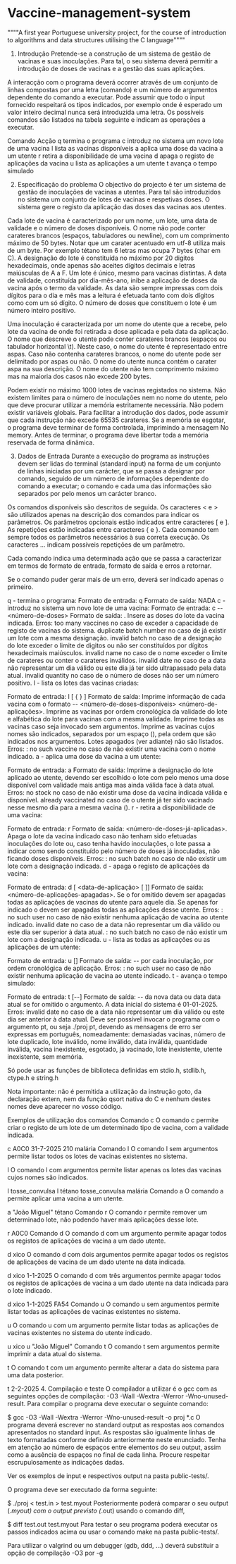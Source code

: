 # Vaccine-management-system
""""A first year Portuguese university project, for the course of introduction to algorithms and data structures utilising the C language""""

1. Introdução
Pretende-se a construção de um sistema de gestão de vacinas e suas inoculações. Para tal, o seu sistema deverá permitir a introdução de doses de vacinas e a gestão das suas aplicações.

A interacção com o programa deverá ocorrer através de um conjunto de linhas compostas por uma letra (comando) e um número de argumentos dependente do comando a executar. Pode assumir que todo o input fornecido respeitará os tipos indicados, por exemplo onde é esperado um valor inteiro decimal nunca será introduzida uma letra. Os possíveis comandos são listados na tabela seguinte e indicam as operações a executar.

Comando	Acção
q	termina o programa
c	introduz no sistema um novo lote de uma vacina
l	lista as vacinas disponíveis
a	aplica uma dose da vacina a um utente
r	retira a disponibilidade de uma vacina
d	apaga o registo de aplicações da vacina
u	lista as aplicações a um utente
t	avança o tempo simulado

2. Especificação do problema
O objectivo do projecto é ter um sistema de gestão de inoculações de vacinas a utentes. Para tal são introduzidos no sistema um conjunto de lotes de vacinas e respetivas doses. O sistema gere o registo da aplicação das doses das vacinas aos utentes.

Cada lote de vacina é caracterizado por um nome, um lote, uma data de validade e o número de doses disponíveis. O nome não pode conter carateres brancos (espaços, tabuladores ou newline), com um comprimento máximo de 50 bytes. Notar que um carater acentuado em utf-8 utiliza mais de um byte. Por exemplo tétano tem 6 letras mas ocupa 7 bytes (char em C). A designação do lote é constituída no máximo por 20 digitos hexadecimais, onde apenas são aceites dígitos decimais e letras maiúsculas de A a F. Um lote é único, mesmo para vacinas distintas. A data de validade, constituída por dia-mês-ano, inibe a aplicação de doses da vacina após o termo da validade. As data são sempre impressas com dois dígitos para o dia e mês mas a leitura é efetuada tanto com dois dígitos como com um só dígito. O número de doses que constituem o lote é um número inteiro positivo.

Uma inoculação é caracterizada por um nome do utente que a recebe, pelo lote da vacina de onde foi retirada a dose aplicada e pela data da aplicação. O nome que descreve o utente pode conter carateres brancos (espaços ou tabulador horizontal \t). Neste caso, o nome do utente é representado entre aspas. Caso não contenha carateres brancos, o nome do utente pode ser delimitado por aspas ou não. O nome do utente nunca contém o carater aspa na sua descrição. O nome do utente não tem comprimento máximo mas na maioria dos casos não excede 200 bytes.

Podem existir no máximo 1000 lotes de vacinas registados no sistema. Não existem limites para o número de inoculações nem no nome do utente, pelo que deve procurar utilizar a memória estritamente necessária. Não podem existir variáveis globais. Para facilitar a introdução dos dados, pode assumir que cada instrução não excede 65535 carateres. Se a memória se esgotar, o programa deve terminar de forma controlada, imprimindo a mensagem No memory. Antes de terminar, o programa deve libertar toda a memória reservada de forma dinâmica.

3. Dados de Entrada
Durante a execução do programa as instruções devem ser lidas do terminal (standard input) na forma de um conjunto de linhas iniciadas por um carácter, que se passa a designar por comando, seguido de um número de informações dependente do comando a executar; o comando e cada uma das informações são separados por pelo menos um carácter branco.

Os comandos disponíveis são descritos de seguida. Os caracteres < e > são utilizados apenas na descrição dos comandos para indicar os parâmetros. Os parâmetros opcionais estão indicados entre caracteres [ e ]. As repetições estão indicadas entre caracteres { e }. Cada comando tem sempre todos os parâmetros necessários à sua correta execução. Os caracteres ... indicam possíveis repetições de um parâmetro.

Cada comando indica uma determinada ação que se passa a caracterizar em termos de formato de entrada, formato de saída e erros a retornar.

Se o comando puder gerar mais de um erro, deverá ser indicado apenas o primeiro.

q - termina o programa:
Formato de entrada: q
Formato de saída: NADA
c - introduz no sistema um novo lote de uma vacina:
Formato de entrada: c <lote> <dia>-<mes>-<ano> <número-de-doses> <nome-da-vacina>
Formato de saída: <lote>. Insere as doses do lote da vacina indicada.
Erros:
too many vaccines no caso de exceder a capacidade de registo de vacinas do sistema.
duplicate batch number no caso de já existir um lote com a mesma designação.
invalid batch no caso de a designação do lote exceder o limite de digitos ou não ser constituídos por dígitos hexadecimais maiúsculos.
invalid name no caso de o nome exceder o limite de carateres ou conter o carateres inválidos.
invalid date no caso de a data não representar um dia válido ou este dia já ter sido ultrapassado pela data atual.
invalid quantity no caso de o número de doses não ser um número positivo.
l - lista os lotes das vacinas criadas:

Formato de entrada: l [<nome-da-vacina> { <nome-da-vacina> } ]
Formato de saída: Imprime informação de cada vacina com o formato <nome-da-vacina> <lote> <dia>-<mes>-<ano> <número-de-doses-disponíveis> <número-de-aplicações>. Imprime as vacinas por ordem cronológica da validade do lote e alfabética do lote para vacinas com a mesma validade. Imprime todas as vacinas caso seja invocado sem argumentos. Imprime as vacinas cujos nomes são indicados, separados por um espaço (), pela ordem que são indicados nos argumentos. Lotes apagados (ver adiante) não são listados.
Erros:
<nome-da-vacina>: no such vaccine no caso de não existir uma vacina com o nome indicado.
a - aplica uma dose da vacina a um utente:

Formato de entrada: a <nome-do-utente> <nome-da-vacina>
Formato de saída: Imprime a designação do lote aplicado ao utente, devendo ser escolhido o lote com pelo menos uma dose disponível com validade mais antiga mas ainda válida face à data atual.
Erros:
no stock no caso de não existir uma dose da vacina indicada válida e disponível.
already vaccinated no caso de o utente já ter sido vacinado nesse mesmo dia para a mesma vacina (<nome-da-vacina>).
r - retira a disponibilidade de uma vacina:

Formato de entrada: r <lote>
Formato de saída: <número-de-doses-já-aplicadas>. Apaga o lote da vacina indicado caso não tenham sido efetuadas inoculações do lote ou, caso tenha havido inoculações, o lote passa a indicar como sendo constituído pelo número de doses já inoculadas, não ficando doses disponíveis.
Erros:
<lote>: no such batch no caso de não existir um lote com a designação indicada.
d - apaga o registo de aplicações da vacina:

Formato de entrada: d <nome-do-utente> [ <data-de-aplicação> [ <lote> ]]
Formato de saída: <número-de-aplicações-apagadas>. Se o <lote> for omitido devem ser apagadas todas as aplicações de vacinas do utente para aquele dia. Se apenas for indicado o <nome-do-utente> devem ser apagadas todas as aplicações desse utente.
Erros:
<nome-do-utente>: no such user no caso de não existir nenhuma aplicação de vacina ao utente indicado.
invalid date no caso de a data não representar um dia válido ou este dia ser superior à data atual.
<lote>: no such batch no caso de não existir um lote com a designação indicada.
u - lista as todas as aplicações ou as aplicações de um utente:

Formato de entrada: u [<nome-do-utente>]
Formato de saída: <nome-do-utente> <lote> <dia>-<mes>-<ano> por cada inoculação, por ordem cronológica de aplicação.
Erros:
<nome-do-utente>: no such user no caso de não existir nenhuma aplicação de vacina ao utente indicado.
t - avança o tempo simulado:

Formato de entrada: t [<dia>-<mes>-<ano>]
Formato de saída: <dia>-<mes>-<ano> da nova data ou data data atual se for omitido o argumento. A data inicial do sistema é 01-01-2025.
Erros:
invalid date no caso de a data não representar um dia válido ou este dia ser anterior à data atual.
Deve ser possível invocar o programa com o argumento pt, ou seja ./proj pt, devendo as mensagens de erro ser expressas em português, nomeadamente: demasiadas vacinas, número de lote duplicado, lote inválido, nome inválido, data inválida, quantidade inválida, vacina inexistente, esgotado, já vacinado, lote inexistente, utente inexistente, sem memória.

Só pode usar as funções de biblioteca definidas em stdio.h, stdlib.h, ctype.h e string.h

Nota importante: não é permitida a utilização da instrução goto, da declaração extern, nem da função qsort nativa do C e nenhum destes nomes deve aparecer no vosso código.

Exemplos de utilização dos comandos
Comando c
O comando c permite criar o registo de um lote de um determinado tipo de vacina, com a validade indicada.

c A0C0 31-7-2025 210 malária
Comando l
O comando l sem argumentos permite listar todos os lotes de vacinas existentes no sistema.

l
O comando l com argumentos permite listar apenas os lotes das vacinas cujos nomes são indicados.

l tosse_convulsa
l tétano tosse_convulsa malária
Comando a
O comando a permite aplicar uma vacina a um utente.

a "João Miguel" tétano
Comando r
O comando r permite remover um determinado lote, não podendo haver mais aplicações desse lote.

r A0C0
Comando d
O comando d com um argumento permite apagar todos os registos de aplicações de vacina a um dado utente.

d xico
O comando d com dois argumentos permite apagar todos os registos de aplicações de vacina de um dado utente na data indicada.

d xico 1-1-2025
O comando d com três argumentos permite apagar todos os registos de aplicações de vacina a um dado utente na data indicada para o lote indicado.

d xico 1-1-2025 FA54
Comando u
O comando u sem argumentos permite listar todas as aplicações de vacinas existentes no sistema.

u
O comando u com um argumento permite listar todas as aplicações de vacinas existentes no sistema do utente indicado.

u xico
u "João Miguel"
Comando t
O comando t sem argumentos permite imprimir a data atual do sistema.

t
O comando t com um argumento permite alterar a data do sistema para uma data posterior.

t 2-2-2025
4. Compilação e teste
O compilador a utilizar é o gcc com as seguintes opções de compilação: -O3 -Wall -Wextra -Werror -Wno-unused-result. Para compilar o programa deve executar o seguinte comando:

  $ gcc -O3 -Wall -Wextra -Werror -Wno-unused-result -o proj *.c
O programa deverá escrever no standard output as respostas aos comandos apresentados no standard input. As respostas são igualmente linhas de texto formatadas conforme definido anteriormente neste enunciado. Tenha em atenção ao número de espaços entre elementos do seu output, assim como a ausência de espaços no final de cada linha. Procure respeitar escrupulosamente as indicações dadas.

Ver os exemplos de input e respectivos output na pasta public-tests/.

O programa deve ser executado da forma seguinte:

  $ ./proj < test.in > test.myout
Posteriormente poderá comparar o seu output (*.myout) com o output previsto (*.out) usando o comando diff,

  $ diff test.out test.myout
Para testar o seu programa poderá executar os passos indicados acima ou usar o comando make na pasta public-tests/.

Para utilizar o valgrind ou um debugger (gdb, ddd, ...) deverá substituir a opção de compilação -O3 por -g
